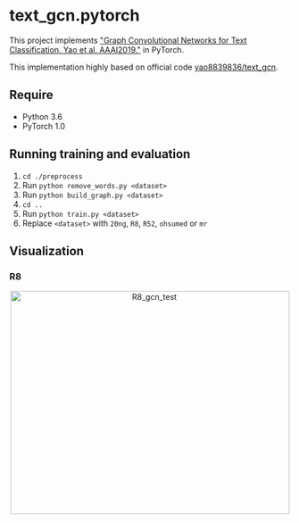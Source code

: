 # text_gcn.pytorch

This project implements ["Graph Convolutional Networks for Text Classification. Yao et al. AAAI2019."](https://arxiv.org/abs/1809.05679) in PyTorch.

This implementation highly based on official code [yao8839836/text_gcn](<https://github.com/yao8839836/text_gcn>).

## Require

* Python 3.6
* PyTorch 1.0

## Running training and evaluation

1. `cd ./preprocess`
2. Run `python remove_words.py <dataset>`
3. Run `python build_graph.py <dataset>`
4. `cd ..`
5. Run `python train.py <dataset>`
6. Replace `<dataset>` with `20ng`, `R8`, `R52`, `ohsumed` or `mr`

## Visualization

### R8

<div align="center">    
<img src="https://github.com/iworldtong/text_gcn.pytorch/blob/master/src/R8_gcn_test.png?raw=true" width="500px" height="400px" alt="R8_gcn_test" align=center />
</div>

